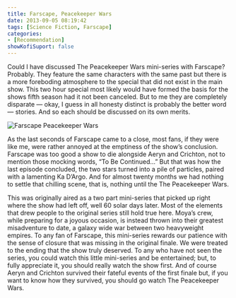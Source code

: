 ```yaml
---
title: Farscape, Peacekeeper Wars
date: 2013-09-05 08:19:42
tags: [Science Fiction, Farscape]
categories: 
- [Recommendation]
showKofiSuport: false
---
```

Could I have discussed The Peacekeeper Wars mini-series with Farscape?  Probably.  They feature the same characters with the same past but there is a more foreboding atmosphere  to the special that did not exist in the main show.  This two hour special most likely would have formed the basis for the shows fifth season had it not been canceled.<!-- more --> But to me they are completely disparate — okay, I guess in all honesty distinct is probably the better word — stories.  And so each should be discussed on its own merits. 

<div class="embedded-image-left">

![Farscape Peacekeeper Wars](./farscapepw.jpg)

</div>

As the last seconds of Farscape came to a close, most fans, if they were like me, were rather annoyed at the emptiness of the show’s conclusion.  Farscape was too good a show to die alongside Aeryn and Crichton, not to mention those mocking words, “To Be Continued…”  But that was how the last episode concluded, the two stars turned into a pile of particles, paired with a lamenting Ka D’Argo.  And for almost twenty months we had nothing to settle that chilling scene, that is, nothing until the The Peacekeeper Wars.

This was originally aired as a two part mini-series that picked up right where the show had left off, well 60 solar days later.  Most of the elements that drew people to the original series still hold true here.  Moya’s crew, while preparing for a joyous occasion, is instead thrown into their greatest misadventure to date, a galaxy wide war between two heavyweight empires.  To any fan of Farscape, this mini-series rewards our patience with the sense of closure that was missing in the original finale.  We were treated to the ending that the show truly deserved.  To any who have not seen the series, you could watch this little mini-series and be entertained; but, to fully appreciate it, you should really watch the show first.  And of course Aeryn and Crichton survived their fateful events of the first finale but, if you want to know how they survived, you should go watch The Peacekeeper Wars.